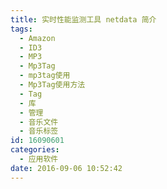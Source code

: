 ```yaml
---
title: 实时性能监测工具 netdata 简介
tags:
  - Amazon
  - ID3
  - MP3
  - Mp3Tag
  - mp3tag使用
  - Mp3Tag使用方法
  - Tag
  - 库
  - 管理
  - 音乐文件
  - 音乐标签
id: 16090601
categories:
  - 应用软件
date: 2016-09-06 10:52:42
---
```

